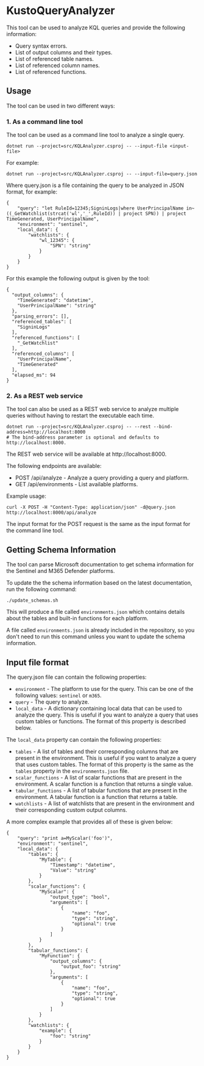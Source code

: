 # KustoQueryAnalyzer

This tool can be used to analyze KQL queries and provide the following information:
* Query syntax errors.
* List of output columns and their types.
* List of referenced table names.
* List of referenced column names.
* List of referenced functions.

## Usage

The tool can be used in two different ways:

### 1. As a command line tool

The tool can be used as a command line tool to analyze a single query.

```
dotnet run --project=src/KQLAnalyzer.csproj -- --input-file <input-file>
```

For example:
```
dotnet run --project=src/KQLAnalyzer.csproj -- --input-file=query.json
```

Where query.json is a file containing the query to be analyzed in JSON format, for example:
```
{
    "query": "let RuleId=12345;SigninLogs|where UserPrincipalName in~ ((_GetWatchlist(strcat('wl','_',RuleId)) | project SPN)) | project TimeGenerated, UserPrincipalName",
    "environment": "sentinel",
    "local_data": {
        "watchlists": {
            "wl_12345": {
                "SPN": "string"
            }
        }
    }
}
```

For this example the following output is given by the tool:
```
{
  "output_columns": {
    "TimeGenerated": "datetime",
    "UserPrincipalName": "string"
  },
  "parsing_errors": [],
  "referenced_tables": [
    "SigninLogs"
  ],
  "referenced_functions": [
    "_GetWatchlist"
  ],
  "referenced_columns": [
    "UserPrincipalName",
    "TimeGenerated"
  ],
  "elapsed_ms": 94
}
```

### 2. As a REST web service

The tool can also be used as a REST web service to analyze multiple queries without having to restart the executable each time.

```
dotnet run --project=src/KQLAnalyzer.csproj -- --rest --bind-address=http://localhost:8000
# The bind-address parameter is optional and defaults to http://localhost:8000.
```

The REST web service will be available at http://localhost:8000.

The following endpoints are available:
* POST /api/analyze - Analyze a query providing a query and platform.
* GET  /api/environments - List available platforms.

Example usage:
```
curl -X POST -H "Content-Type: application/json" -d@query.json http://localhost:8000/api/analyze
```

The input format for the POST request is the same as the input format for the command line tool.

## Getting Schema Information

The tool can parse Microsoft documentation to get schema information for the Sentinel and M365 Defender platforms.

To update the the schema information based on the latest documentation, run the following command:
```
./update_schemas.sh
```

This will produce a file called `environments.json` which contains details about the tables and built-in functions for each platform.

A file called `environments.json` is already included in the repository, so you don't need to run this command unless you want to update the schema information.

## Input file format

The query.json file can contain the following properties:
* `environment` - The platform to use for the query. This can be one of the following values: `sentinel` or `m365`.
* `query` - The query to analyze.
* `local_data` - A dictionary containing local data that can be used to analyze the query. This is useful if you want to analyze a query that uses custom tables or functions. The format of this property is described below.

The `local_data` property can contain the following properties:
* `tables` - A list of tables and their corresponding columns that are present in the environment. This is useful if you want to analyze a query that uses custom tables. The format of this property is the same as the `tables` property in the `environments.json` file.
* `scalar_functions` - A list of scalar functions that are present in the environment. A scalar function is a function that returns a single value.
* `tabular_functions` - A list of tabular functions that are present in the environment. A tabular function is a function that returns a table.
* `watchlists` - A list of watchlists that are present in the environment and their corresponding custom output columns.

A more complex example that provides all of these is given below:
```
{
    "query": "print a=MyScalar('foo')",
    "environment": "sentinel",
    "local_data": {
        "tables": {
            "MyTable": {
                "Timestamp": "datetime",
                "Value": "string"
            }
        },
        "scalar_functions": {
            "MyScalar": {
                "output_type": "bool",
                "arguments": [
                    {
                        "name": "foo",
                        "type": "string",
                        "optional": true
                    }
                ]
            }
        },
        "tabular_functions": {
            "MyFunction": {
                "output_columns": {
                    "output_foo": "string"
                },
                "arguments": [
                    {
                        "name": "foo",
                        "type": "string",
                        "optional": true
                    }
                ]
            }
        },
        "watchlists": {
            "example": {
                "foo": "string"
            }
        }
    }
}
```
